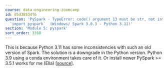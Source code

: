 ```yaml
---
course: data-engineering-zoomcamp
id: d5d38534f6
question: 'PySpark - TypeError: code() argument 13 must be str, not int  , while executing
  `import pyspark`  (Windows/ Spark 3.0.3 - Python 3.11)'
section: 'Module 5: pyspark'
sort_order: 3360
---
```


This is because Python 3.11 has some inconsistencies with such an old version of Spark. The solution is a downgrade in the Python version. Python 3.9 using a conda environment takes care of it. Or install newer PySpark >= 3.5.1 works for me (Ella) [[source](https://datatalks-club.slack.com/archives/C01FABYF2RG/p1709470599276889)].

